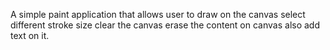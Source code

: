 A simple paint application that allows user to draw on the canvas select different stroke size
clear the canvas erase the content on canvas also add text on it.
